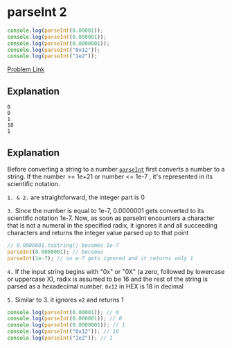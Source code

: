 # parseInt 2

```js
console.log(parseInt(0.00001));
console.log(parseInt(0.000001));
console.log(parseInt(0.0000001));
console.log(parseInt("0x12"));
console.log(parseInt("1e2"));
```

[Problem Link](https://bigfrontend.dev/quiz/parseInt-2)

## Explanation

```
0
0
1
18
1
```

## Explanation

Before converting a string to a number [`parseInt`](https://developer.mozilla.org/en-US/docs/Web/JavaScript/Reference/Global_Objects/parseInt) first converts a number to a string. If the number >= 1e+21 or number <= 1e-7 , it's represented in its scientific notation.

`1. & 2.` are straightforward, the integer part is 0

`3.` Since the number is equal to 1e-7, 0.0000001 gets converted to its scientific notation 1e-7. Now, as soon as parseInt encounters a character that is not a numeral in the specified radix, it ignores it and all succeeding characters and returns the integer value parsed up to that point

```js
// 0.0000001.toString() becomes 1e-7
parseInt(0.0000001); // becomes
parseInt(1e-7); // so e-7 gets ignored and it returns only 1
```

`4.` If the input string begins with "0x" or "0X" (a zero, followed by lowercase or uppercase X), radix is assumed to be 16 and the rest of the string is parsed as a hexadecimal number. `0x12` in HEX is 18 in decimal

`5.` Similar to 3. it ignores `e2` and returns 1

```js
console.log(parseInt(0.00001)); // 0
console.log(parseInt(0.000001)); // 0
console.log(parseInt(0.0000001)); // 1
console.log(parseInt("0x12")); // 18
console.log(parseInt("1e2")); // 1
```
